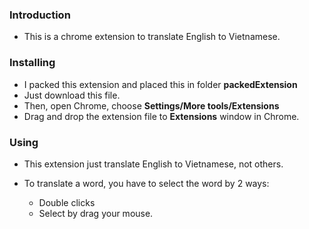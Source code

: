 ### Introduction

  * This is a chrome extension to translate English to Vietnamese.

### Installing

  * I packed this extension and placed this in folder **packedExtension**
  * Just download this file.
  * Then, open Chrome, choose **Settings/More tools/Extensions**
  * Drag and drop the extension file to **Extensions** window in Chrome.

### Using

  * This extension just translate English to Vietnamese, not others.
  * To translate a word, you have to select the word by 2 ways:

    * Double clicks
    * Select by drag your mouse.